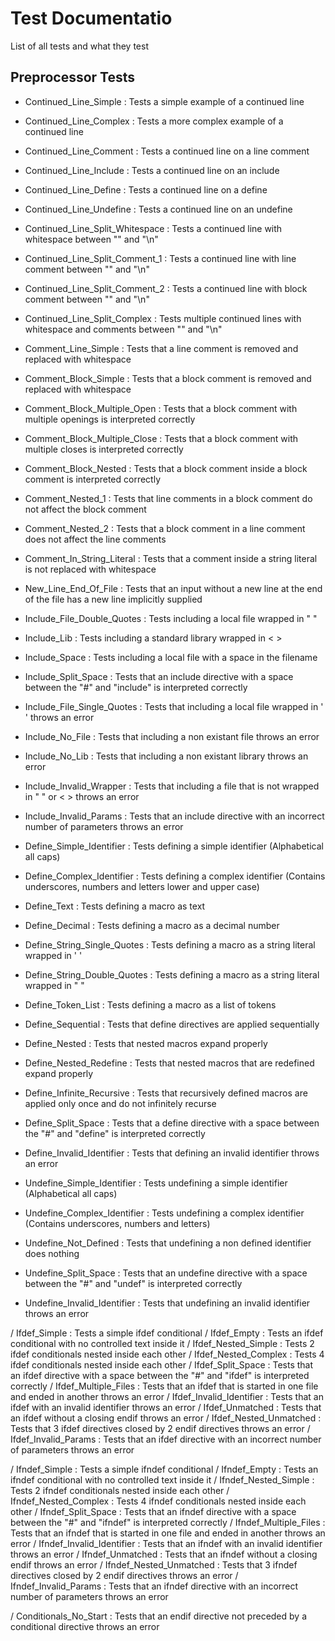 # Test Documentatio

List of all tests and what they test

## Preprocessor Tests
* Continued_Line_Simple             : Tests a simple example of a continued line
* Continued_Line_Complex            : Tests a more complex example of a continued line
* Continued_Line_Comment            : Tests a continued line on a line comment
* Continued_Line_Include            : Tests a continued line on an include
* Continued_Line_Define             : Tests a continued line on a define
* Continued_Line_Undefine           : Tests a continued line on an undefine
* Continued_Line_Split_Whitespace   : Tests a continued line with whitespace between "\" and "\n"
* Continued_Line_Split_Comment_1    : Tests a continued line with line comment between "\" and "\n"
* Continued_Line_Split_Comment_2    : Tests a continued line with block comment between "\" and "\n"
* Continued_Line_Split_Complex      : Tests multiple continued lines with whitespace and comments between "\" and "\n"

* Comment_Line_Simple               : Tests that a line comment is removed and replaced with whitespace
* Comment_Block_Simple              : Tests that a block comment is removed and replaced with whitespace
* Comment_Block_Multiple_Open       : Tests that a block comment with multiple openings is interpreted correctly
* Comment_Block_Multiple_Close      : Tests that a block comment with multiple closes is interpreted correctly
* Comment_Block_Nested              : Tests that a block comment inside a block comment is interpreted correctly
* Comment_Nested_1                  : Tests that line comments in a block comment do not affect the block comment
* Comment_Nested_2                  : Tests that a block comment in a line comment does not affect the line comments
* Comment_In_String_Literal         : Tests that a comment inside a string literal is not replaced with whitespace

* New_Line_End_Of_File              : Tests that an input without a new line at the end of the file has a new line implicitly supplied

* Include_File_Double_Quotes        : Tests including a local file wrapped in " "
* Include_Lib                       : Tests including a standard library wrapped in < >
* Include_Space                     : Tests including a local file with a space in the filename
* Include_Split_Space               : Tests that an include directive with a space between the "#" and "include" is interpreted correctly
* Include_File_Single_Quotes        : Tests that including a local file wrapped in ' ' throws an error
* Include_No_File                   : Tests that including a non existant file throws an error
* Include_No_Lib                    : Tests that including a non existant library throws an error
* Include_Invalid_Wrapper           : Tests that including a file that is not wrapped in " " or < > throws an error
* Include_Invalid_Params            : Tests that an include directive with an incorrect number of parameters throws an error

* Define_Simple_Identifier          : Tests defining a simple identifier (Alphabetical all caps)
* Define_Complex_Identifier         : Tests defining a complex identifier (Contains underscores, numbers and letters lower and upper case)
* Define_Text                       : Tests defining a macro as text
* Define_Decimal                    : Tests defining a macro as a decimal number
* Define_String_Single_Quotes       : Tests defining a macro as a string literal wrapped in ' '
* Define_String_Double_Quotes       : Tests defining a macro as a string literal wrapped in " "
* Define_Token_List                 : Tests defining a macro as a list of tokens
* Define_Sequential                 : Tests that define directives are applied sequentially
* Define_Nested                     : Tests that nested macros expand properly
* Define_Nested_Redefine            : Tests that nested macros that are redefined expand properly
* Define_Infinite_Recursive         : Tests that recursively defined macros are applied only once and do not infinitely recurse
* Define_Split_Space                : Tests that a define directive with a space between the "#" and "define" is interpreted correctly
* Define_Invalid_Identifier         : Tests that defining an invalid identifier throws an error

* Undefine_Simple_Identifier        : Tests undefining a simple identifier (Alphabetical all caps)
* Undefine_Complex_Identifier       : Tests undefining a complex identifier (Contains underscores, numbers and letters)
* Undefine_Not_Defined              : Tests that undefining a non defined identifier does nothing
* Undefine_Split_Space              : Tests that an undefine directive with a space between the "#" and "undef" is interpreted correctly 
* Undefine_Invalid_Identifier       : Tests that undefining an invalid identifier throws an error

/ Ifdef_Simple                      : Tests a simple ifdef conditional
/ Ifdef_Empty                       : Tests an ifdef conditional with no controlled text inside it
/ Ifdef_Nested_Simple               : Tests 2 ifdef conditionals nested inside each other
/ Ifdef_Nested_Complex              : Tests 4 ifdef conditionals nested inside each other
/ Ifdef_Split_Space                 : Tests that an ifdef directive with a space between the "#" and "ifdef" is interpreted correctly 
/ Ifdef_Multiple_Files              : Tests that an ifdef that is started in one file and ended in another throws an error
/ Ifdef_Invalid_Identifier          : Tests that an ifdef with an invalid identifier throws an error
/ Ifdef_Unmatched                   : Tests that an ifdef without a closing endif throws an error
/ Ifdef_Nested_Unmatched            : Tests that 3 ifdef directives closed by 2 endif directives throws an error
/ Ifdef_Invalid_Params              : Tests that an ifdef directive with an incorrect number of parameters throws an error

/ Ifndef_Simple                     : Tests a simple ifndef conditional
/ Ifndef_Empty                      : Tests an ifndef conditional with no controlled text inside it
/ Ifndef_Nested_Simple              : Tests 2 ifndef conditionals nested inside each other
/ Ifndef_Nested_Complex             : Tests 4 ifndef conditionals nested inside each other
/ Ifndef_Split_Space                : Tests that an ifndef directive with a space between the "#" and "ifndef" is interpreted correctly 
/ Ifndef_Multiple_Files             : Tests that an ifndef that is started in one file and ended in another throws an error
/ Ifndef_Invalid_Identifier         : Tests that an ifndef with an invalid identifier throws an error
/ Ifndef_Unmatched                  : Tests that an ifndef without a closing endif throws an error
/ Ifndef_Nested_Unmatched           : Tests that 3 ifndef directives closed by 2 endif directives throws an error
/ Ifndef_Invalid_Params             : Tests that an ifndef directive with an incorrect number of parameters throws an error

/ Conditionals_No_Start             : Tests that an endif directive not preceded by a conditional directive throws an error
